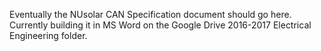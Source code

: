 Eventually the NUsolar CAN Specification document should go here. Currently building it in MS Word on the Google Drive 2016-2017 Electrical Engineering folder.